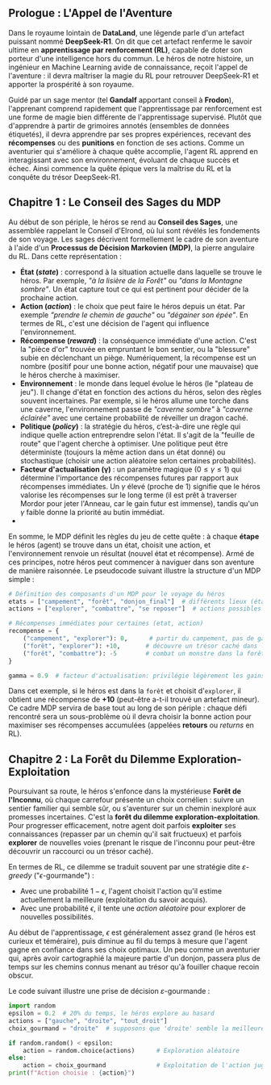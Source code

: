

## Prologue : L'Appel de l'Aventure

Dans le royaume lointain de **DataLand**, une légende parle d'un artefact puissant nommé **DeepSeek-R1**. On dit que cet artefact renferme le savoir ultime en **apprentissage par renforcement (RL)**, capable de doter son porteur d'une intelligence hors du commun. Le héros de notre histoire, un ingénieur en Machine Learning avide de connaissance, reçoit l'appel de l'aventure : il devra maîtriser la magie du RL pour retrouver DeepSeek-R1 et apporter la prospérité à son royaume.

Guidé par un sage mentor (tel **Gandalf** apportant conseil à **Frodon**), l'apprenant comprend rapidement que l'apprentissage par renforcement est une forme de magie bien différente de l'apprentissage supervisé. Plutôt que d'apprendre à partir de grimoires annotés (ensembles de données étiquetés), il devra apprendre par ses propres expériences, recevant des **récompenses** ou des **punitions** en fonction de ses actions. Comme un aventurier qui s'améliore à chaque quête accomplie, l'agent RL apprend en interagissant avec son environnement, évoluant de chaque succès et échec. Ainsi commence la quête épique vers la maîtrise du RL et la conquête du trésor DeepSeek-R1.

## Chapitre 1 : Le Conseil des Sages du MDP

Au début de son périple, le héros se rend au **Conseil des Sages**, une assemblée rappelant le Conseil d'Elrond, où lui sont révélés les fondements de son voyage. Les sages décrivent formellement le cadre de son aventure à l'aide d'un **Processus de Décision Markovien (MDP)**, la pierre angulaire du RL. Dans cette représentation :

- **État (_state_)** : correspond à la situation actuelle dans laquelle se trouve le héros. Par exemple, _"à la lisière de la Forêt"_ ou _"dans la Montagne sombre"_. Un état capture tout ce qui est pertinent pour décider de la prochaine action.
- **Action (_action_)** : le choix que peut faire le héros depuis un état. Par exemple _"prendre le chemin de gauche"_ ou _"dégainer son épée"_. En termes de RL, c'est une décision de l'agent qui influence l'environnement.
- **Récompense (_reward_)** : la conséquence immédiate d'une action. C'est la "pièce d'or" trouvée en empruntant le bon sentier, ou la "blessure" subie en déclenchant un piège. Numériquement, la récompense est un nombre (positif pour une bonne action, négatif pour une mauvaise) que le héros cherche à maximiser.
- **Environnement** : le monde dans lequel évolue le héros (le "plateau de jeu"). Il change d'état en fonction des actions du héros, selon des règles souvent incertaines. Par exemple, si le héros allume une torche dans une caverne, l'environnement passe de _"caverne sombre"_ à _"caverne éclairée"_ avec une certaine probabilité de réveiller un dragon caché.
- **Politique (_policy_)** : la stratégie du héros, c’est-à-dire une règle qui indique quelle action entreprendre selon l'état. Il s'agit de la "feuille de route" que l'agent cherche à optimiser. Une politique peut être déterministe (toujours la même action dans un état donné) ou stochastique (choisir une action aléatoire selon certaines probabilités).
- **Facteur d'actualisation (γ)** : un paramètre magique ($0 \leq \gamma \leq 1$) qui détermine l'importance des récompenses futures par rapport aux récompenses immédiates. Un $\gamma$ élevé (proche de 1) signifie que le héros valorise les récompenses sur le long terme (il est prêt à traverser Mordor pour jeter l'Anneau, car le gain futur est immense), tandis qu'un $\gamma$ faible donne la priorité au butin immédiat.
-
En somme, le MDP définit les règles du jeu de cette quête : à chaque **étape** le héros (agent) se trouve dans un état, choisit une action, et l'environnement renvoie un résultat (nouvel état et récompense). Armé de ces principes, notre héros peut commencer à naviguer dans son aventure de manière raisonnée. Le pseudocode suivant illustre la structure d'un MDP simple :

```python
# Définition des composants d'un MDP pour le voyage du héros
etats = ["campement", "forêt", "donjon_final"]  # différents lieux (états)
actions = ["explorer", "combattre", "se reposer"]  # actions possibles du héros

# Récompenses immédiates pour certaines (etat, action)
recompense = {
    ("campement", "explorer"): 0,      # partir du campement, pas de gain immédiat
    ("forêt", "explorer"): +10,       # découvre un trésor caché dans la forêt
    ("forêt", "combattre"): -5        # combat un monstre dans la forêt, prend des dégâts
}

gamma = 0.9  # facteur d'actualisation: privilégie légèrement les gains futurs

```



Dans cet exemple, si le héros est dans la `forêt` et choisit d'`explorer`, il obtient une récompense de **+10** (peut-être a-t-il trouvé un artefact mineur). Ce cadre MDP servira de base tout au long de son périple : chaque défi rencontré sera un sous-problème où il devra choisir la bonne action pour maximiser ses récompenses accumulées (appelées **retours** ou _returns_ en RL).

## Chapitre 2 : La Forêt du Dilemme Exploration-Exploitation

Poursuivant sa route, le héros s'enfonce dans la mystérieuse **Forêt de l'Inconnu**, où chaque carrefour présente un choix cornélien : suivre un sentier familier qui semble sûr, ou s'aventurer sur un chemin inexploré aux promesses incertaines. C'est la **forêt du dilemme exploration-exploitation**. Pour progresser efficacement, notre agent doit parfois **exploiter** ses connaissances (repasser par un chemin qu'il sait fructueux) et parfois **explorer** de nouvelles voies (prenant le risque de l'inconnu pour peut-être découvrir un raccourci ou un trésor caché).

En termes de RL, ce dilemme se traduit souvent par une stratégie dite _ε-greedy_ ("$\epsilon$-gourmande") :

- Avec une probabilité $1 - \epsilon$, l'agent choisit l'action qu'il estime actuellement la meilleure (exploitation du savoir acquis).
- Avec une probabilité $\epsilon$, il tente une _action aléatoire_ pour explorer de nouvelles possibilités.

Au début de l'apprentissage, $\epsilon$ est généralement assez grand (le héros est curieux et téméraire), puis diminue au fil du temps à mesure que l'agent gagne en confiance dans ses choix optimaux. Un peu comme un aventurier qui, après avoir cartographié la majeure partie d'un donjon, passera plus de temps sur les chemins connus menant au trésor qu'à fouiller chaque recoin obscur.

Le code suivant illustre une prise de décision $ε$-gourmande :
```python
import random
epsilon = 0.2  # 20% du temps, le héros explore au hasard
actions = ["gauche", "droite", "tout_droit"]
choix_gourmand = "droite"  # supposons que 'droite' semble la meilleure action connue

if random.random() < epsilon:
    action = random.choice(actions)      # Exploration aléatoire
else:
    action = choix_gourmand              # Exploitation de l'action jugée optimale
print(f"Action choisie : {action}")

```
